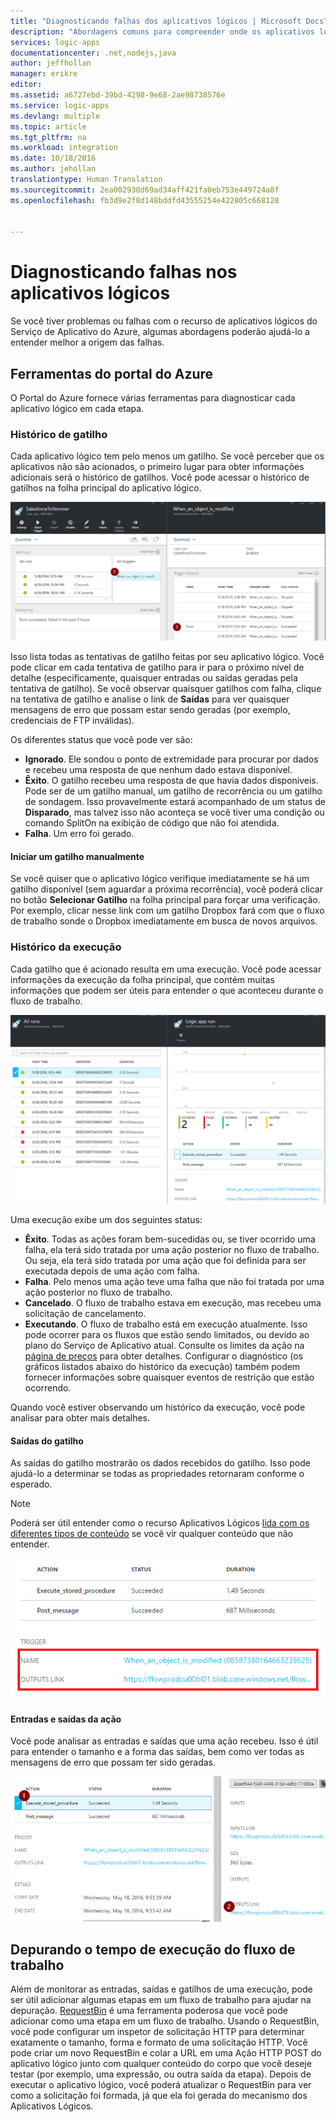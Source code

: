 ```yaml
---
title: "Diagnosticando falhas dos aplicativos lógicos | Microsoft Docs"
description: "Abordagens comuns para compreender onde os aplicativos lógicos estão falhando"
services: logic-apps
documentationcenter: .net,nodejs,java
author: jeffhollan
manager: erikre
editor: 
ms.assetid: a6727ebd-39bd-4298-9e68-2ae98738576e
ms.service: logic-apps
ms.devlang: multiple
ms.topic: article
ms.tgt_pltfrm: na
ms.workload: integration
ms.date: 10/18/2016
ms.author: jehollan
translationtype: Human Translation
ms.sourcegitcommit: 2ea002938d69ad34aff421fa0eb753e449724a8f
ms.openlocfilehash: fb3d9e2f8d148bddfd43555254e422805c668128


---
```

# <a name="diagnosing-logic-app-failures"></a>Diagnosticando falhas nos aplicativos lógicos
Se você tiver problemas ou falhas com o recurso de aplicativos lógicos do Serviço de Aplicativo do Azure, algumas abordagens poderão ajudá-lo a entender melhor a origem das falhas.  

## <a name="azure-portal-tools"></a>Ferramentas do portal do Azure
O Portal do Azure fornece várias ferramentas para diagnosticar cada aplicativo lógico em cada etapa.

### <a name="trigger-history"></a>Histórico de gatilho
Cada aplicativo lógico tem pelo menos um gatilho. Se você perceber que os aplicativos não são acionados, o primeiro lugar para obter informações adicionais será o histórico de gatilhos. Você pode acessar o histórico de gatilhos na folha principal do aplicativo lógico.

![Exibir o histórico de gatilho][1]

Isso lista todas as tentativas de gatilho feitas por seu aplicativo lógico. Você pode clicar em cada tentativa de gatilho para ir para o próximo nível de detalhe (especificamente, quaisquer entradas ou saídas geradas pela tentativa de gatilho). Se você observar quaisquer gatilhos com falha, clique na tentativa de gatilho e analise o link de **Saídas** para ver quaisquer mensagens de erro que possam estar sendo geradas (por exemplo, credenciais de FTP inválidas).

Os diferentes status que você pode ver são:

* **Ignorado**. Ele sondou o ponto de extremidade para procurar por dados e recebeu uma resposta de que nenhum dado estava disponível.
* **Êxito**. O gatilho recebeu uma resposta de que havia dados disponíveis. Pode ser de um gatilho manual, um gatilho de recorrência ou um gatilho de sondagem. Isso provavelmente estará acompanhado de um status de **Disparado**, mas talvez isso não aconteça se você tiver uma condição ou comando SplitOn na exibição de código que não foi atendida.
* **Falha**. Um erro foi gerado.

#### <a name="starting-a-trigger-manually"></a>Iniciar um gatilho manualmente
Se você quiser que o aplicativo lógico verifique imediatamente se há um gatilho disponível (sem aguardar a próxima recorrência), você poderá clicar no botão **Selecionar Gatilho** na folha principal para forçar uma verificação. Por exemplo, clicar nesse link com um gatilho Dropbox fará com que o fluxo de trabalho sonde o Dropbox imediatamente em busca de novos arquivos.

### <a name="run-history"></a>Histórico da execução
Cada gatilho que é acionado resulta em uma execução. Você pode acessar informações da execução da folha principal, que contém muitas informações que podem ser úteis para entender o que aconteceu durante o fluxo de trabalho.

![Localizando o histórico da execução][2]

Uma execução exibe um dos seguintes status:

* **Êxito**. Todas as ações foram bem-sucedidas ou, se tiver ocorrido uma falha, ela terá sido tratada por uma ação posterior no fluxo de trabalho. Ou seja, ela terá sido tratada por uma ação que foi definida para ser executada depois de uma ação com falha.
* **Falha**. Pelo menos uma ação teve uma falha que não foi tratada por uma ação posterior no fluxo de trabalho.
* **Cancelado**. O fluxo de trabalho estava em execução, mas recebeu uma solicitação de cancelamento.
* **Executando**. O fluxo de trabalho está em execução atualmente. Isso pode ocorrer para os fluxos que estão sendo limitados, ou devido ao plano do Serviço de Aplicativo atual. Consulte os limites da ação na [página de preços](https://azure.microsoft.com/pricing/details/app-service/plans/) para obter detalhes. Configurar o diagnóstico (os gráficos listados abaixo do histórico da execução) também podem fornecer informações sobre quaisquer eventos de restrição que estão ocorrendo.

Quando você estiver observando um histórico da execução, você pode analisar para obter mais detalhes.  

#### <a name="trigger-outputs"></a>Saídas do gatilho
As saídas do gatilho mostrarão os dados recebidos do gatilho. Isso pode ajudá-lo a determinar se todas as propriedades retornaram conforme o esperado.

> [!NOTE]
> Poderá ser útil entender como o recurso Aplicativos Lógicos [lida com os diferentes tipos de conteúdo](app-service-logic-content-type.md) se você vir qualquer conteúdo que não entender.
> 
> 

![Exemplos de saída do gatilho][3]

#### <a name="action-inputs-and-outputs"></a>Entradas e saídas da ação
Você pode analisar as entradas e saídas que uma ação recebeu. Isso é útil para entender o tamanho e a forma das saídas, bem como ver todas as mensagens de erro que possam ter sido geradas.

![Entradas e saídas da ação][4]

## <a name="debugging-workflow-runtime"></a>Depurando o tempo de execução do fluxo de trabalho
Além de monitorar as entradas, saídas e gatilhos de uma execução, pode ser útil adicionar algumas etapas em um fluxo de trabalho para ajudar na depuração. [RequestBin](http://requestb.in) é uma ferramenta poderosa que você pode adicionar como uma etapa em um fluxo de trabalho. Usando o RequestBin, você pode configurar um inspetor de solicitação HTTP para determinar exatamente o tamanho, forma e formato de uma solicitação HTTP. Você pode criar um novo RequestBin e colar a URL em uma Ação HTTP POST do aplicativo lógico junto com qualquer conteúdo do corpo que você deseje testar (por exemplo, uma expressão, ou outra saída da etapa). Depois de executar o aplicativo lógico, você poderá atualizar o RequestBin para ver como a solicitação foi formada, já que ela foi gerada do mecanismo dos Aplicativos Lógicos.

<!-- image references -->
[1]: ./media/app-service-logic-diagnosing-failures/triggerHistory.PNG
[2]: ./media/app-service-logic-diagnosing-failures/runHistory.PNG
[3]: ./media/app-service-logic-diagnosing-failures/triggerOutputsLink.PNG
[4]: ./media/app-service-logic-diagnosing-failures/ActionOutputs.PNG



<!--HONumber=Nov16_HO3-->


